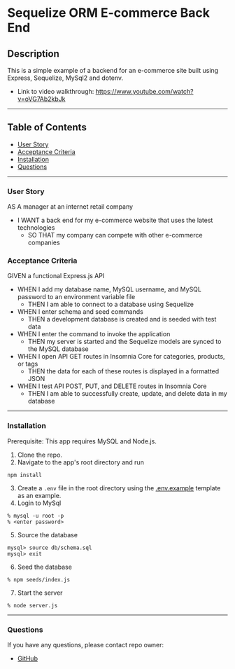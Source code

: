 # Sequelize ORM E-commerce Back End

## Description
This is a simple example of a backend for an e-commerce site built using Express, Sequelize, MySql2 and dotenv.  
- Link to video walkthrough: https://www.youtube.com/watch?v=oVG7Ab2kbJk
---
## Table of Contents

- [User Story](###user_story)
- [Acceptance Criteria](###acceptance_criteria)
- [Installation](#installation)
- [Questions](#questions)
---
### User Story

AS A manager at an internet retail company

- I WANT a back end for my e-commerce website that uses the latest technologies
  - SO THAT my company can compete with other e-commerce companies

### Acceptance Criteria

GIVEN a functional Express.js API

- WHEN I add my database name, MySQL username, and MySQL password to an environment variable file
  - THEN I am able to connect to a database using Sequelize
- WHEN I enter schema and seed commands
  - THEN a development database is created and is seeded with test data
- WHEN I enter the command to invoke the application
  - THEN my server is started and the Sequelize models are synced to the MySQL database
- WHEN I open API GET routes in Insomnia Core for categories, products, or tags
  - THEN the data for each of these routes is displayed in a formatted JSON
- WHEN I test API POST, PUT, and DELETE routes in Insomnia Core
  - THEN I am able to successfully create, update, and delete data in my database

---
### Installation

Prerequisite: This app requires MySQL and Node.js.
1. Clone the repo.
2. Navigate to the app's root directory and run
```
npm install
```
3. Create a `.env` file in the root directory using the [.env.example](./.env.example) template as an example. 
4. Login to MySql
```
% mysql -u root -p
% <enter password>
```
5. Source the database
```
mysql> source db/schema.sql
mysql> exit
```
6. Seed the database
```
% npm seeds/index.js
```  
7. Start the server
```
% node server.js
```
---
### Questions

If you have any questions, please contact repo owner:

- [GitHub](https:/github.com/squeakymatter)


